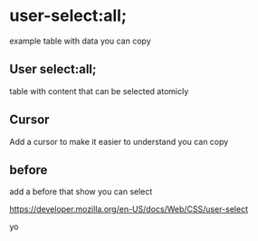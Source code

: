 


# user-select:all;


example table with data you can copy

## User select:all;
table with content that can be selected atomicly


## Cursor

Add a cursor to make it easier to understand you can copy

## before

add a before that show you can select

https://developer.mozilla.org/en-US/docs/Web/CSS/user-select

<div class="test">yo</div>

<script>
// from https://stackoverflow.com/questions/3922139/add-css-to-head-with-javascript
 function addcss(css){
    var head = document.getElementsByTagName('head')[0];
    var s = document.createElement('style');
    s.setAttribute('type', 'text/css');
    if (s.styleSheet) {   // IE
        s.styleSheet.cssText = css;
    } else {                // the world
        s.appendChild(document.createTextNode(css));
    }
    head.appendChild(s);
 }
 
 addcss(`
 .test{
 background:red;
 }
 `)
</script>
